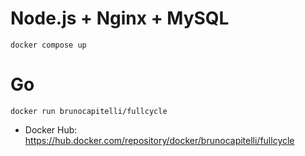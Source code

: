 # Node.js + Nginx + MySQL
```
docker compose up
```



# Go
```
docker run brunocapitelli/fullcycle
```

- Docker  Hub: https://hub.docker.com/repository/docker/brunocapitelli/fullcycle
